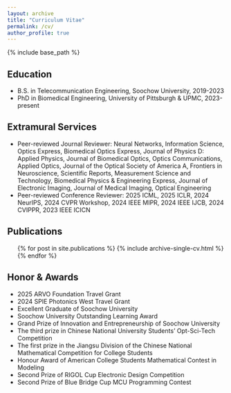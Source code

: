 ```yaml
---
layout: archive
title: "Curriculum Vitae"
permalink: /cv/
author_profile: true
---
```


{% include base_path %}

Education
-----
* B.S. in Telecommunication Engineering, Soochow University, 2019-2023
* PhD in Biomedical Engineering, University of Pittsburgh & UPMC, 2023-present

Extramural Services
-----
* Peer-reviewed Journal Reviewer: Neural Networks, Information Science, Optics Express, Biomedical Optics Express, Journal of Physics D: Applied Physics, Journal of Biomedical Optics, Optics Communications, Applied Optics, Journal of the Optical Society of America A, Frontiers in Neuroscience, Scientific Reports, Measurement Science and Technology, Biomedical Physics & Engineering Express, Journal of Electronic Imaging, Journal of Medical Imaging, Optical Engineering
* Peer-reviewed Conference Reviewer: 2025 ICML, 2025 ICLR, 2024 NeurIPS, 2024 CVPR Workshop, 2024 IEEE MIPR, 2024 IEEE IJCB, 2024 CVIPPR, 2023 IEEE ICICN

Publications
-----
  <ul>{% for post in site.publications %}
    {% include archive-single-cv.html %}
  {% endfor %}</ul>

Honor & Awards
-----
* 2025 ARVO Foundation Travel Grant
* 2024 SPIE Photonics West Travel Grant
* Excellent Graduate of Soochow University
* Soochow University Outstanding Learning Award
* Grand Prize of Innovation and Entrepreneurship of Soochow University
* The third prize in Chinese National University Students’ Opt-Sci-Tech Competition
* The first prize in the Jiangsu Division of the Chinese National Mathematical Competition for College Students
* Honour Award of American College Students Mathematical Contest in Modeling
* Second Prize of RIGOL Cup Electronic Design Competition
* Second Prize of Blue Bridge Cup MCU Programming Contest

